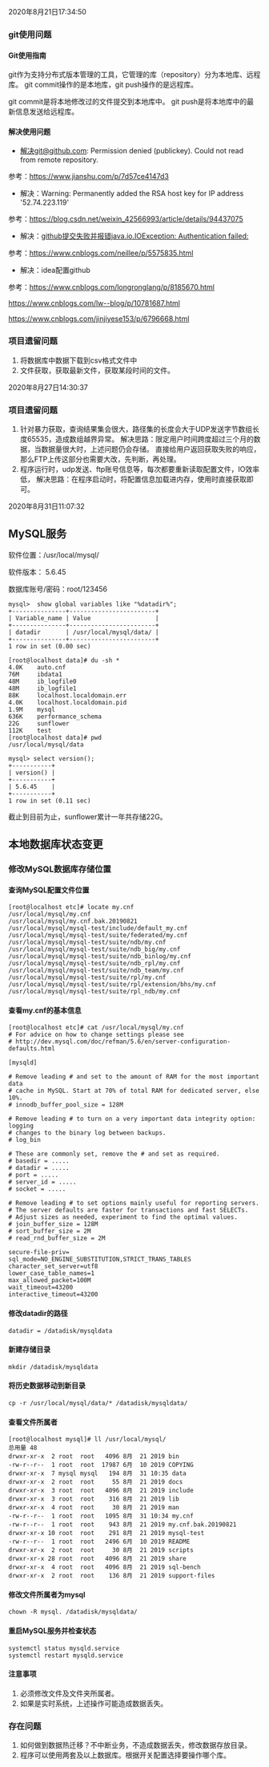 2020年8月21日17:34:50

### git使用问题

#### Git使用指南

git作为支持分布式版本管理的工具，它管理的库（repository）分为本地库、远程库。 git commit操作的是本地库，git push操作的是远程库。

git commit是将本地修改过的文件提交到本地库中。 git push是将本地库中的最新信息发送给远程库。

#### 解决使用问题

- 解决git@github.com: Permission denied (publickey). Could not read from remote repository.

参考：https://www.jianshu.com/p/7d57ce4147d3

- 解决：Warning: Permanently added the RSA host key for IP address '52.74.223.119'

参考：https://blog.csdn.net/weixin_42566993/article/details/94437075

- 解决：[github提交失败并报错java.io.IOException: Authentication failed:](https://www.cnblogs.com/neillee/p/5575835.html)

参考：https://www.cnblogs.com/neillee/p/5575835.html

- 解决：idea配置github

参考：https://www.cnblogs.com/longronglang/p/8185670.html

https://www.cnblogs.com/lw--blog/p/10781687.html

https://www.cnblogs.com/jinjiyese153/p/6796668.html

### 项目遗留问题

1. 将数据库中数据下载到csv格式文件中
2. 文件获取，获取最新文件，获取某段时间的文件。



2020年8月27日14:30:37

### 项目遗留问题

1. 针对暴力获取，查询结果集会很大，路径集的长度会大于UDP发送字节数组长度65535，造成数组越界异常。
   解决思路：限定用户时间跨度超过三个月的数据，当数据量很大时，上述问题仍会存储。
   直接给用户返回获取失败的响应，那么FTP上传这部分也需要大改，先判断，再处理。
2. 程序运行时，udp发送、ftp账号信息等，每次都要重新读取配置文件，IO效率低，
   解决思路：在程序启动时，将配置信息加载进内存，使用时直接获取即可。

2020年8月31日11:07:32

## MySQL服务

软件位置：/usr/local/mysql/

软件版本： 5.6.45  

数据库账号/密码：root/123456

```mysql
mysql>  show global variables like "%datadir%";
+---------------+------------------------+
| Variable_name | Value                  |
+---------------+------------------------+
| datadir       | /usr/local/mysql/data/ |
+---------------+------------------------+
1 row in set (0.00 sec)

[root@localhost data]# du -sh *
4.0K    auto.cnf
76M     ibdata1
48M     ib_logfile0
48M     ib_logfile1
88K     localhost.localdomain.err
4.0K    localhost.localdomain.pid
1.9M    mysql
636K    performance_schema
22G     sunflower
112K    test
[root@localhost data]# pwd
/usr/local/mysql/data

mysql> select version();
+-----------+
| version() |
+-----------+
| 5.6.45    |
+-----------+
1 row in set (0.11 sec)
```

截止到目前为止，sunflower累计一年共存储22G。

## 本地数据库状态变更

### 修改MySQL数据库存储位置

#### 查询MySQL配置文件位置

```
[root@localhost etc]# locate my.cnf
/usr/local/mysql/my.cnf
/usr/local/mysql/my.cnf.bak.20190821
/usr/local/mysql/mysql-test/include/default_my.cnf
/usr/local/mysql/mysql-test/suite/federated/my.cnf
/usr/local/mysql/mysql-test/suite/ndb/my.cnf
/usr/local/mysql/mysql-test/suite/ndb_big/my.cnf
/usr/local/mysql/mysql-test/suite/ndb_binlog/my.cnf
/usr/local/mysql/mysql-test/suite/ndb_rpl/my.cnf
/usr/local/mysql/mysql-test/suite/ndb_team/my.cnf
/usr/local/mysql/mysql-test/suite/rpl/my.cnf
/usr/local/mysql/mysql-test/suite/rpl/extension/bhs/my.cnf
/usr/local/mysql/mysql-test/suite/rpl_ndb/my.cnf
```

####  查看my.cnf的基本信息

```
[root@localhost etc]# cat /usr/local/mysql/my.cnf
# For advice on how to change settings please see
# http://dev.mysql.com/doc/refman/5.6/en/server-configuration-defaults.html

[mysqld]

# Remove leading # and set to the amount of RAM for the most important data
# cache in MySQL. Start at 70% of total RAM for dedicated server, else 10%.
# innodb_buffer_pool_size = 128M

# Remove leading # to turn on a very important data integrity option: logging
# changes to the binary log between backups.
# log_bin

# These are commonly set, remove the # and set as required.
# basedir = .....
# datadir = .....
# port = .....
# server_id = .....
# socket = .....

# Remove leading # to set options mainly useful for reporting servers.
# The server defaults are faster for transactions and fast SELECTs.
# Adjust sizes as needed, experiment to find the optimal values.
# join_buffer_size = 128M
# sort_buffer_size = 2M
# read_rnd_buffer_size = 2M

secure-file-priv=
sql_mode=NO_ENGINE_SUBSTITUTION,STRICT_TRANS_TABLES
character_set_server=utf8
lower_case_table_names=1
max_allowed_packet=100M
wait_timeout=43200
interactive_timeout=43200
```

#### 修改datadir的路径

```
datadir = /datadisk/mysqldata
```

#### 新建存储目录

```
mkdir /datadisk/mysqldata
```

#### 将历史数据移动到新目录

```
cp -r /usr/local/mysql/data/* /datadisk/mysqldata/
```

#### 查看文件所属者

```
[root@localhost mysql]# ll /usr/local/mysql/
总用量 48
drwxr-xr-x  2 root  root   4096 8月  21 2019 bin
-rw-r--r--  1 root  root  17987 6月  10 2019 COPYING
drwxr-xr-x  7 mysql mysql   194 8月  31 10:35 data
drwxr-xr-x  2 root  root     55 8月  21 2019 docs
drwxr-xr-x  3 root  root   4096 8月  21 2019 include
drwxr-xr-x  3 root  root    316 8月  21 2019 lib
drwxr-xr-x  4 root  root     30 8月  21 2019 man
-rw-r--r--  1 root  root   1095 8月  31 10:34 my.cnf
-rw-r--r--  1 root  root    943 8月  21 2019 my.cnf.bak.20190821
drwxr-xr-x 10 root  root    291 8月  21 2019 mysql-test
-rw-r--r--  1 root  root   2496 6月  10 2019 README
drwxr-xr-x  2 root  root     30 8月  21 2019 scripts
drwxr-xr-x 28 root  root   4096 8月  21 2019 share
drwxr-xr-x  4 root  root   4096 8月  21 2019 sql-bench
drwxr-xr-x  2 root  root    136 8月  21 2019 support-files
```

#### 修改文件所属者为mysql

```
chown -R mysql. /datadisk/mysqldata/
```

#### 重启MySQL服务并检查状态

```
systemctl status mysqld.service
systemctl restart mysqld.service
```

#### 注意事项

1. 必须修改文件及文件夹所属者。
2. 如果是实时系统，上述操作可能造成数据丢失。

### 存在问题

1. 如何做到数据热迁移？不中断业务，不造成数据丢失，修改数据存放目录。
2. 程序可以使用两套及以上数据库。根据开关配置选择要操作哪个库。